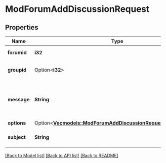 # ModForumAddDiscussionRequest

## Properties

Name | Type | Description | Notes
------------ | ------------- | ------------- | -------------
**forumid** | **i32** | Forum instance ID | [default to null]
**groupid** | Option<**i32**> | The group, default to 0 | [optional][default to 0]
**message** | **String** | New Discussion message (only html format allowed) | [default to null]
**options** | Option<[**Vec<models::ModForumAddDiscussionRequestOptionsInner>**](mod_forum_add_discussion_request_options_inner.md)> |  | [optional]
**subject** | **String** | New Discussion subject | [default to null]

[[Back to Model list]](../README.md#documentation-for-models) [[Back to API list]](../README.md#documentation-for-api-endpoints) [[Back to README]](../README.md)


